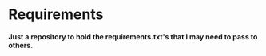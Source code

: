 # Requirements
#### Just a repository to hold the requirements.txt's that I may need to pass to others.
